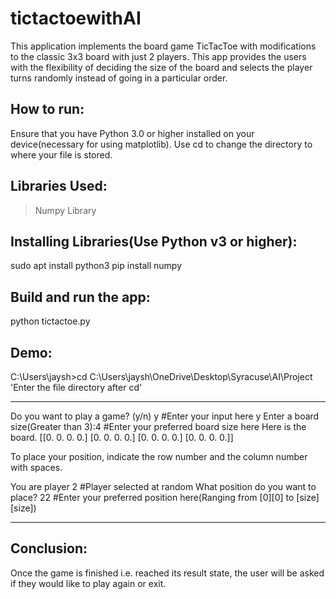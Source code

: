 # tictactoewithAI

This application implements the board game TicTacToe with modifications to the classic 3x3 board with just 2 players.
This app provides the users with the flexibility of deciding the size of the board and selects the player turns randomly instead of going in a particular order.

## How to run:
Ensure that you have Python 3.0 or higher installed on your device(necessary for using matplotlib).
Use cd <file directory> to change the directory to where your file is stored. 

## Libraries Used:
>Numpy Library 

## Installing Libraries(Use Python v3 or higher):
sudo apt install python3
pip install numpy


## Build and run the app:
python tictactoe.py

## Demo:
C:\Users\jaysh>cd C:\Users\jaysh\OneDrive\Desktop\Syracuse\AI\Project  'Enter the file directory after cd'

-------------------------------
      
Do you want to play a game? (y/n) y    #Enter your input here
y
Enter a board size(Greater than 3):4    #Enter your preferred board size here 
Here is the board.
[[0. 0. 0. 0.]
 [0. 0. 0. 0.]
 [0. 0. 0. 0.]
 [0. 0. 0. 0.]]

To place your position, indicate the row number and the column number with spaces.


You are player 2    #Player selected at random
What position do you want to place? 22    #Enter your preferred position here(Ranging from [0][0] to [size][size])

-------------------------------
## Conclusion:
Once the game is finished i.e. reached its result state, the user will be asked if they would like to play again or exit.
